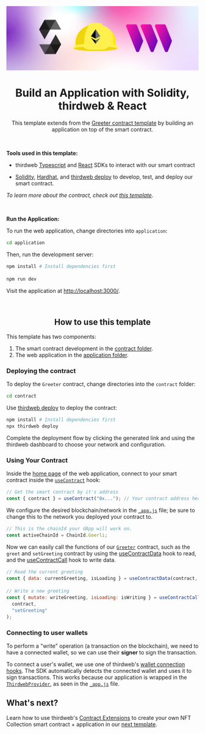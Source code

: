 <!-- Banner Image -->

![thirdweb solidity hardhat get started hero image](hero.png)

<h1 align='center'>Build an Application with Solidity, thirdweb & React</h1>

<p align='center'>This template extends from the <a href='https://replit.com/@thirdweb/Get-Started-with-Solidity-using-Hardhat-and-thirdweb-deploy'>Greeter contract template</a> by building an application on top of the smart contract.</p>

<br />

<b>Tools used in this template: </b>

- thirdweb [Typescript](https://portal.thirdweb.com/typescript) and [React](https://portal.thirdweb.com/react) SDKs to interact with our smart contract

- [Solidity](https://docs.soliditylang.org/en/v0.8.14/), [Hardhat](https://hardhat.org/), and [thirdweb deploy](https://portal.thirdweb.com/thirdweb-deploy) to develop, test, and deploy our smart contract.

_To learn more about the contract, check out [this template](https://replit.com/@thirdweb-dev/Get-Started-with-Solidity-using-Hardhat-and-thirdweb-deploy)_.

<br />

<b>Run the Application:</b>

To run the web application, change directories into `application`:

```bash
cd application
```

Then, run the development server:

```bash
npm install # Install dependencies first

npm run dev
```

Visit the application at [http://localhost:3000/](http://localhost:3000/).

<br />

<h2 align='center'>How to use this template</h2>

This template has two components:

1. The smart contract development in the [contract folder](./contract).
2. The web application in the [application folder](./application).

<h3>Deploying the contract</h3>

To deploy the `Greeter` contract, change directories into the `contract` folder:

```bash
cd contract
```

Use [thirdweb deploy](https://portal.thirdweb.com/thirdweb-deploy) to deploy the contract:

```bash
npm install # Install dependencies first
npx thirdweb deploy
```

Complete the deployment flow by clicking the generated link and using the thirdweb dashboard to choose your network and configuration.

<h3>Using Your Contract</h3>

Inside the [home page](./application/pages/index.js) of the web application, connect to your smart contract inside the [`useContract`](https://portal.thirdweb.com/react/react.usecontract#usecontract-function) hook:

```jsx
// Get the smart contract by it's address
const { contract } = useContract("0x..."); // Your contract address here (from the thirdweb dashboard)
```

We configure the desired blockchain/network in the [`_app.js`](./application/pages/_app.js) file; be sure to change this to the network you deployed your contract to.

```jsx
// This is the chainId your dApp will work on.
const activeChainId = ChainId.Goerli;
```

Now we can easily call the functions of our [`Greeter`](./contract/Greeter.sol) contract, such as the `greet` and `setGreeting` contract by using the [useContractData](https://portal.thirdweb.com/react/react.usecontractdata) hook to read, and the [useContractCall](https://portal.thirdweb.com/react/react.usecontractcall) hook to write data.

```jsx
// Read the current greeting
const { data: currentGreeting, isLoading } = useContractData(contract, "greet");

// Write a new greeting
const { mutate: writeGreeting, isLoading: isWriting } = useContractCall(
  contract,
  "setGreeting"
);
```

### Connecting to user wallets

To perform a "write" operation (a transaction on the blockchain), we need to have a connected wallet, so we can use their **signer** to sign the transaction.

To connect a user's wallet, we use one of thirdweb's [wallet connection hooks](https://portal.thirdweb.com/react/category/wallet-connection). The SDK automatically detects the connected wallet and uses it to sign transactions. This works because our application is wrapped in the [`ThirdwebProvider`](https://portal.thirdweb.com/react/react.thirdwebprovider), as seen in the [`_app.js`](./application/pages/_app.js) file.

## What's next?

Learn how to use thirdweb's [Contract Extensions](https://portal.thirdweb.com/thirdweb-deploy/contract-extensions) to create your own NFT Collection smart contract + application in our [next template](https://replit.com/@thirdweb/Create-an-NFT-collection-with-Solidity-thirdweb#.replit).
